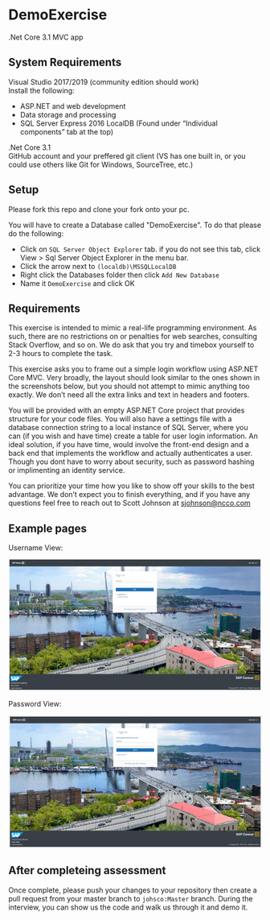 # DemoExercise
.Net Core 3.1 MVC app

## System Requirements
Visual Studio 2017/2019 (community edition should work)<br/>
Install the following: 
  * ASP.NET and web development
  * Data storage and processing
  * SQL Server Express 2016 LocalDB (Found under “Individual components” tab at the top)

.Net Core 3.1 <br/>
GitHub account and your preffered git client (VS has one built in, or you could use others like Git for Windows, SourceTree, etc.) <br/>

## Setup
Please fork this repo and clone your fork onto your pc. <br/>

You will have to create a Database called "DemoExercise". To do that please do the following:
* Click on `SQL Server Object Explorer` tab. if you do not see this tab, click View > Sql Server Object Explorer in the menu bar.
* Click the arrow next to `(localdb)\MSSQLLocalDB`
* Right click the Databases folder then click `Add New Database`
* Name it `DemoExercise` and click OK

## Requirements
This exercise is intended to mimic a real-life programming environment. As such, there are no restrictions on or penalties for web searches, consulting Stack Overflow, and so on. We do ask that you try and timebox yourself to 2-3 hours to complete the task.


This exercise asks you to frame out a simple login workflow using ASP.NET Core MVC. Very broadly, the layout should look similar to the ones 
shown in the screenshots below, but you should not attempt to mimic anything too exactly. We don’t need all the extra links and text in headers and footers. 


You will be provided with an empty ASP.NET Core project that provides structure for your code files. You will also have a settings file with a database connection string to a 
local instance of SQL Server, where you can (if you wish and have time) create a table for user login information. An ideal solution, if you have time, would involve the front-end design and a back end that implements the workflow and actually authenticates a user. Though you dont have to worry about security, such as password hashing or 
implimenting an identity service.


You can prioritize your time how you like to show off your skills to the best advantage. We don’t expect you to finish everything, and if you have any questions feel free to reach out to Scott Johnson at sjohnson@ncco.com 


## Example pages
Username View:

![Username view](/documentation/username.png)

Password View:

![Password view](/documentation/password.png)

## After completeing assessment
Once complete, please push your changes to your repository then create a pull request from your master branch to `johsco:Master` branch. During the interview, you can show us the code and walk us through it and demo it.
